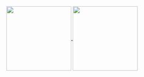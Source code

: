 <a href="https://github.com/anuraghazra/convoychat">
	<img align="center" height="170px" src="https://github-readme-stats.vercel.app/api?username=a5chin&show_icons=true" />
</a>
<a href="https://github.com/anuraghazra/github-readme-stats">
	<img align="center" height="170px" src="https://github-readme-stats.vercel.app/api/top-langs/?username=a5chin&layout=compact&hide=jupyter%20notebook&exclude_repo=a5chin.github.io,preduct)](https://github.com/anuraghazra/github-readme-stats" />
</a>
